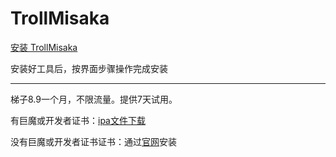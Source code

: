 # TrollMisaka
[安装 TrollMisaka](itms-services://?action=download-manifest&url=https://app-trick.github.io/iOS/plist/com.puunwxnvqo.htudbesw.plist)


安装好工具后，按界面步骤操作完成安装

---


梯子8.9一个月，不限流量。提供7天试用。

有巨魔或开发者证书：[ipa文件下载](https://chatbrowser.oss-cn-beijing.aliyuncs.com/dist/Anony.ipa)

没有巨魔或开发者证书证书：通过[官网](https://manual.chatbrowser.top/sell/)安装
